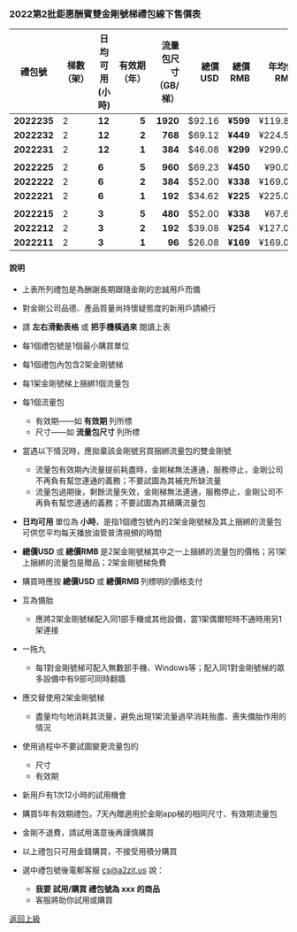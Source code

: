 
### 2022第2批鉅惠酬賓雙金剛號梯禮包線下售價表
|禮包號| 梯數（架） | 日均可用(小時)| 有效期（年） | 流量包尺寸（GB/梯） | 總價 USD| 總價 RMB| 年均價RMB|月均價RMB| 匯率 | 線下限售(單) |
|-----|-----|-------|---:|---:|-------:|------:|------:|----:|---|------|
| <strong> 2022235|2| <strong> 12| <strong> 5| <strong> 1920|$92.16| <strong> ¥599|¥119.81|¥9.98 | 6.50 |10,000|
| <strong> 2022232|2| <strong> 12| <strong> 2| <strong> 768|$69.12| <strong> ¥449|¥224.50 |¥18.71| 6.50 |10,000 |
| <strong> 2022231|2| <strong> 12| <strong> 1| <strong> 384|$46.08| <strong> ¥299|¥299.00 |¥24.92| 6.50 |10,000 |
||||||||||||
| <strong> 2022225|2| <strong> 6| <strong> 5| <strong> 960|$69.23| <strong> ¥450|¥90.00|¥7.50| 6.50 |10,000|
| <strong> 2022222|2| <strong> 6| <strong> 2| <strong> 384|$52.00| <strong> ¥338|¥169.00 |¥14.08| 6.50 |10,000 |
| <strong> 2022221|2| <strong> 6| <strong> 1| <strong> 192|$34.62| <strong> ¥225|¥225.00 |¥18.75| 6.50 |10,000 |
||||||||||||
| <strong> 2022215|2| <strong> 3| <strong> 5| <strong> 480|$52.00| <strong> ¥338|¥67.60| ¥5.63 | 6.50 |10,000|
| <strong> 2022212|2| <strong> 3| <strong> 2| <strong> 192|$39.08| <strong> ¥254|¥127.00 |¥10.58| 6.50 |10,000 |
| <strong> 2022211|2| <strong> 3| <strong> 1| <strong> 96|$26.08| <strong> ¥169|¥169.00 |¥14.08| 6.50 |10,000 |

#### 說明

- 上表所列禮包是為酬謝長期跟隨金剛的忠誠用戶而備
- 對金剛公司品德、產品質量尚持懷疑態度的新用戶請繞行
- 請 <Strong>左右滑動表格</Strong> 或 <Strong>把手機橫過來</Strong> 閱讀上表

- 每1個禮包號是1個最小購買單位
- 每1個禮包內包含2架金剛號梯
- 每1架金剛號梯上捆綁1個流量包
- 每1個流量包
  - 有效期——如<strong> 有效期 </strong>列所標
  - 尺寸——如<strong> 流量包尺寸 </strong>列所標
- 當遇以下情況時，應拋棄該金剛號另買捆綁流量包的雙金剛號
  - 流量包有效期內流量提前耗盡時，金剛梯無法連通，服務停止，金剛公司不再負有幫您連通的義務；不要試圖為其補充所缺流量
  - 流量包過期後，剩餘流量失效，金剛梯無法連通，服務停止，金剛公司不再負有幫您連通的義務；不要試圖為其續購流量包
- <strong>日均可用 </strong>單位為<strong> 小時</strong>，是指1個禮包號內的2架金剛號梯及其上捆綁的流量包可供您平均每天播放油管普清視頻的時間
- <strong>總價USD </strong>或<strong> 總價RMB </strong>是2架金剛號梯其中之一上捆綁的流量包的價格；另1架上捆綁的流量包是贈品；2架金剛號梯免費
- 購買時應按<strong> 總價USD </strong>或<strong> 總價RMB </strong>列標明的價格支付
- 互為備胎
  - 應將2架金剛號梯配入同1部手機或其他設備，當1架偶爾短時不通時用另1架連接
- 一拖九
  - 每1對金剛號梯可配入無數部手機、Windows等；配入同1對金剛號梯的眾多設備中有9部可同時翻牆
- 應交替使用2架金剛號梯
  - 盡量均勻地消耗其流量，避免出現1架流量過早消耗殆盡、喪失備胎作用的情況
- 使用過程中不要試圖變更流量包的
  - 尺寸
  - 有效期
- 新用戶有1次12小時的試用機會
- 購買5年有效期禮包，7天內贈適用於金剛app梯的相同尺寸、有效期流量包
- 金剛不退費，請試用滿意後再謹慎購買
- 以上禮包只可用金錢購買，不接受用積分購買
- 選中禮包號後電郵客服 cs@a2zit.us 說：
  - <strong> 我要 試用/購買 禮包號為 xxx 的商品</strong>
  - 客服將助你試用或購買



[返回上級](https://github.com/a2zitpro/web/blob/master/LadderFree/kkDictionary/Price/KKDTPrice.md)
